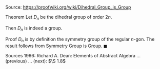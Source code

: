 # 

Source: https://proofwiki.org/wiki/Dihedral_Group_is_Group

Theorem
Let $D_n$ be the dihedral group of order $2 n$.

Then $D_n$ is indeed a group.


Proof
$D_n$ is by definition the symmetry group of the regular $n$-gon.
The result follows from Symmetry Group is Group.
$\blacksquare$


Sources
1966: Richard A. Dean: Elements of Abstract Algebra ... (previous) ... (next): $\S 1.8$




